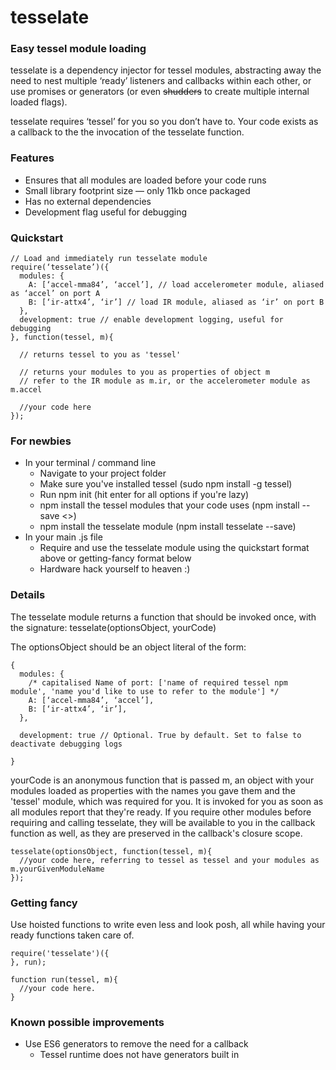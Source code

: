 tesselate
=========

### Easy tessel module loading

tesselate is a dependency injector for tessel modules, abstracting away the need to nest multiple ‘ready’ listeners and callbacks within each other, or use promises or generators (or even ~~shudders~~ to create multiple internal loaded flags). 

tesselate requires ‘tessel’ for you so you don’t have to. Your code exists as a callback to the the invocation of the tesselate function. 

### Features
* Ensures that all modules are loaded before your code runs
* Small library footprint size — only 11kb once packaged
* Has no external dependencies
* Development flag useful for debugging

### Quickstart

````
// Load and immediately run tesselate module
require(‘tesselate’)({
  modules: {
    A: [‘accel-mma84’, ‘accel’], // load accelerometer module, aliased as ‘accel’ on port A
    B: [‘ir-attx4’, ‘ir’] // load IR module, aliased as ‘ir’ on port B
  },
  development: true // enable development logging, useful for debugging
}, function(tessel, m){

  // returns tessel to you as 'tessel'

  // returns your modules to you as properties of object m
  // refer to the IR module as m.ir, or the accelerometer module as m.accel

  //your code here
});
````
### For newbies
* In your terminal / command line
  * Navigate to your project folder
  * Make sure you've installed tessel (sudo npm install -g tessel)
  * Run npm init (hit enter for all options if you're lazy)
  * npm install the tessel modules that your code uses (npm install --save <<your module>>)
  * npm install the tesselate module (npm install tesselate --save)
* In your main .js file
  * Require and use the tesselate module using the quickstart format above or getting-fancy format below
  * Hardware hack yourself to heaven :)


### Details

The tesselate module returns a function that should be invoked once, with the signature: tesselate(optionsObject, yourCode)

The optionsObject should be an object literal of the form:
````
{
  modules: {
    /* capitalised Name of port: ['name of required tessel npm module', 'name you'd like to use to refer to the module'] */
    A: [‘accel-mma84’, ‘accel’], 
    B: [‘ir-attx4’, ‘ir’],
  },
  
  development: true // Optional. True by default. Set to false to deactivate debugging logs

}
````
yourCode is an anonymous function that is passed m, an object with your modules loaded as properties with the names you gave them and the 'tessel' module, which was required for you. It is invoked for you as soon as all modules report that they're ready. If you require other modules before requiring and calling tesselate, they will be available to you in the callback function as well, as they are preserved in the callback's closure scope.

````
tesselate(optionsObject, function(tessel, m){
  //your code here, referring to tessel as tessel and your modules as m.yourGivenModuleName
});
````

### Getting fancy

Use hoisted functions to write even less and look posh, all while having your ready functions taken care of. 
````
require('tesselate')({
}, run);

function run(tessel, m){
  //your code here.
}
````

### Known possible improvements
* Use ES6 generators to remove the need for a callback
  * Tessel runtime does not have generators built in
